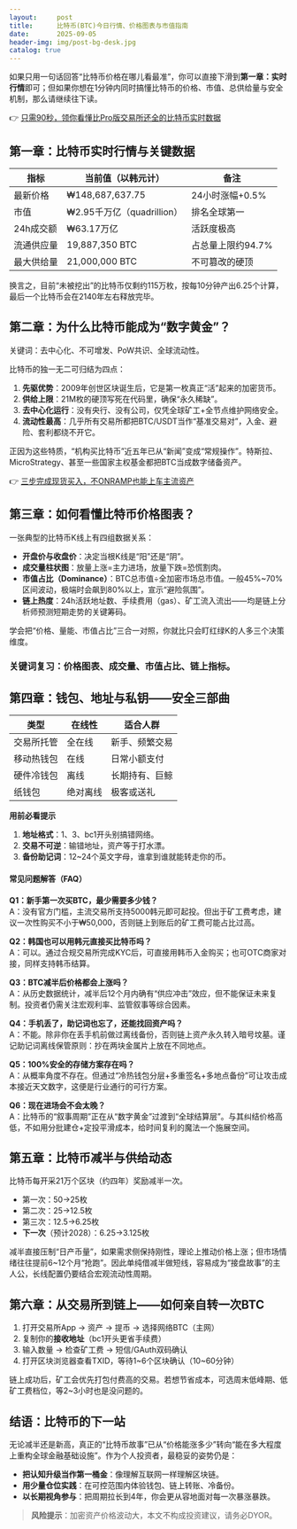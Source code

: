 ```yaml
---
layout:     post
title:      比特币(BTC)今日行情、价格图表与市值指南
date:       2025-09-05
header-img: img/post-bg-desk.jpg
catalog: true
---
```


如果只用一句话回答“比特币价格在哪儿看最准”，你可以直接下滑到**第一章：实时行情**即可；但如果你想在1分钟内同时搞懂比特币的价格、市值、总供给量与安全机制，那么请继续往下读。

👉 [只需90秒，领你看懂比Pro版交易所还全的比特币实时数据](https://okxdog.com/)

## 第一章：比特币实时行情与关键数据

| 指标 | 当前值（以韩元计） | 备注 |
|---|---|---|
| 最新价格 | ₩148,687,637.75 | 24小时涨幅+0.5% |
| 市值 | ₩2.95千万亿（quadrillion） | 排名全球第一 |
| 24h成交额 | ₩63.17万亿 | 活跃度极高 |
| 流通供应量 | 19,887,350 BTC | 占总量上限约94.7% |
| 最大供给量 | 21,000,000 BTC | 不可篡改的硬顶 |

换言之，目前“未被挖出”的比特币仅剩约115万枚，按每10分钟产出6.25个计算，最后一个比特币会在2140年左右释放完毕。

## 第二章：为什么比特币能成为“数字黄金”？

关键词：去中心化、不可增发、PoW共识、全球流动性。

比特币的独一无二可归结为四点：

1. **先驱优势**：2009年创世区块诞生后，它是第一枚真正“活”起来的加密货币。  
2. **供给上限**：21M枚的硬顶写死在代码里，确保“永久稀缺”。  
3. **去中心化运行**：没有央行、没有公司，仅凭全球矿工+全节点维护网络安全。  
4. **流动性最高**：几乎所有交易所都把BTC/USDT当作“基准交易对”，入金、避险、套利都绕不开它。

正因为这些特质，“机构买比特币”近五年已从“新闻”变成“常规操作”。特斯拉、MicroStrategy、甚至一些国家主权基金都把BTC当成数字储备资产。

👉 [三步完成现货买入，不ONRAMP也能上车主流资产](https://okxdog.com/)

## 第三章：如何看懂比特币价格图表？

一张典型的比特币K线上有四组数据关系：

- **开盘价与收盘价**：决定当根K线是“阳”还是“阴”。  
- **成交量柱状图**：放量上涨=主力进场，放量下跌=恐慌割肉。  
- **市值占比（Dominance）**：BTC总市值÷全加密市场总市值。一般45%~70%区间波动，极端时会飙到80%以上，宣示“避险氛围”。  
- **链上热度**：24h活跃地址数、手续费用（gas）、矿工流入流出——均是链上分析师预测短期走势的关键筹码。

学会把“价格、量能、市值占比”三合一对照，你就比只会盯红绿K的人多三个决策维度。

### 关键词复习：价格图表、成交量、市值占比、链上指标。

## 第四章：钱包、地址与私钥——安全三部曲

| 类型 | 在线性 | 适合人群 |
|---|---|---|
| 交易所托管 | 全在线 | 新手、频繁交易 |
| 移动热钱包 | 在线 | 日常小额支付 |
| 硬件冷钱包 | 离线 | 长期持有、巨鲸 |
| 纸钱包 | 绝对离线 | 极客或送礼 |

**用前必看提示**  
1. **地址格式**：1、3、bc1开头别搞错网络。  
2. **交易不可逆**：输错地址，资产等于打水漂。  
3. **备份助记词**：12~24个英文字母，谁拿到谁就能转走你的币。

#### 常见问题解答（FAQ）

**Q1：新手第一次买BTC，最少需要多少钱？**  
A：没有官方门槛，主流交易所支持5000韩元即可起投。但出于矿工费考虑，建议一次性购买不小于₩50,000，否则链上到账后的矿工费可能占比过高。

**Q2：韩国也可以用韩元直接买比特币吗？**  
A：可以。通过合规交易所完成KYC后，可直接用韩币入金购买；也可OTC商家对接，同样支持韩币结算。

**Q3：BTC减半后价格都会上涨吗？**  
A：从历史数据统计，减半后12个月内确有“供应冲击”效应，但不能保证未来复制。投资者仍需关注宏观利率、监管叙事等综合因素。

**Q4：手机丢了，助记词也忘了，还能找回资产吗？**  
A：不能。除非你在丢手机前做过离线备份，否则链上资产永久转入暗号坟墓。谨记助记词离线保管原则：抄在两块金属片上放在不同地点。

**Q5：100%安全的存储方案存在吗？**  
A：从概率角度不存在。但通过“冷热钱包分层+多重签名+多地点备份”可让攻击成本接近天文数字，这便是行业通行的可行方案。

**Q6：现在进场会不会太晚？**  
A：比特币的“叙事周期”正在从“数字黄金”过渡到“全球结算层”。与其纠结价格高低，不如用分批建仓+定投平滑成本，给时间复利的魔法一个施展空间。

## 第五章：比特币减半与供给动态

比特币每开采21万个区块（约四年）奖励减半一次。  
- 第一次：50→25枚  
- 第二次：25→12.5枚  
- 第三次：12.5→6.25枚  
- **下一次**（预计2028）：6.25→3.125枚  

减半直接压制“日产币量”，如果需求侧保持刚性，理论上推动价格上涨；但市场情绪往往提前6~12个月“抢跑”。因此单纯借减半做短线，容易成为“接盘故事”的主人公，长线配置仍要结合宏观流动性周期。

## 第六章：从交易所到链上——如何亲自转一次BTC

1. 打开交易所App → 资产 → 提币 → 选择网络BTC（主网）  
2. 复制你的**接收地址**（bc1开头更省手续费）  
3. 输入数量 → 检查矿工费 → 短信/GAuth双码确认  
4. 打开区块浏览器查看TXID，等待1~6个区块确认（10~60分钟）

链上成功后，矿工会优先打包付费高的交易。若想节省成本，可选周末低峰期、低矿工费档位，等2~3小时也是没问题的。

## 结语：比特币的下一站

无论减半还是新高，真正的“比特币故事”已从“价格能涨多少”转向“能在多大程度上重构全球金融基础设施”。作为个人投资者，最稳妥的姿势仍是：

- **把认知升级当作第一桶金**：像理解互联网一样理解区块链。  
- **用少量仓位实践**：在可控范围内体验钱包、链上转账、冷备份。  
- **以长期视角参与**：把周期拉长到4年，你会更从容地面对每一次暴涨暴跌。

> **风险提示**：加密资产价格波动大，本文不构成投资建议，请务必DYOR。